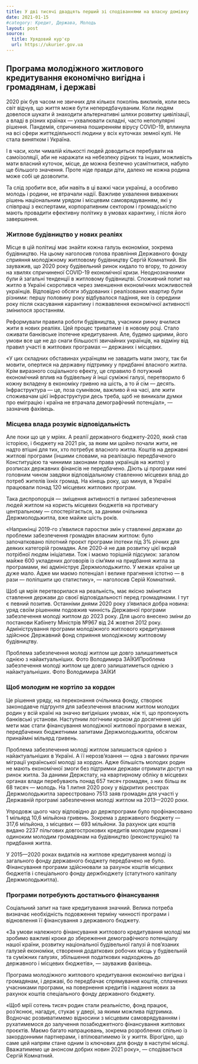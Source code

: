```yaml
---
title: У дві тисячі двадцять перший зі сподіваннями на власну домівку
date: 2021-01-15
#category: Кредит, Держава, Молодь
layout: post
source:
  title: Урядовий кур'єр
  url: https://ukurier.gov.ua
---
```


## Програма молодіжного житлового кредитування економічно вигідна і громадянам, і державі

2020 рік був часом не звичних для кількох поколінь викликів, коли весь світ відчув, що життя може бути непередбачуваним. Коли людям довелося шукати й знаходити альтернативні шляхи розвитку цивілізації, а владі в різних країнах — ухвалювати складні, часто непопулярні рішення. Пандемія, спричинена поширенням вірусу COVID-19, вплинула на всі сфери життєдіяльності людини у всіх куточках земної кулі. Не стала винятком і Україна.

І в часи, коли чималій кількості людей доводиться перебувати на самоізоляції, аби не наражати на небезпеку рідних та інших, можливість мати власний куточок, місце, де можна безпечно усамітнитися, набуло ще більшого значення. Проте ніде правди діти, далеко не кожна родина може собі це дозволити.

Та слід зробити все, аби навіть в ці важкі часи українці, а особливо молодь і родини, не втрачали надії. Важливе ухвалення виважених рішень національним урядом і місцевим самоврядуванням, які у співпраці з експертами, корпоративним сектором і громадськістю мають провадити ефективну політику в умовах карантину, і після його завершення.

### Житлове будівництво у нових реаліях

Місце в цій політиці має знайти кожна галузь економіки, зокрема будівництво. На цьому наголосив голова правління Державного фонду сприяння молодіжному житловому будівництву Сергій Комнатний. Він зауважив, що 2020 року будівельний ринок кидало то вгору, то донизу на хвилях спричиненої COVID-19 економічної кризи. Неоднозначними були й загальні тенденції в житловому будівництві. Споживчий попит на житло в Україні скоротився через зменшення економічних можливостей українців. Відповідно обсяги збудованих і реалізованих квартир були різними: першу половину року відбувалося падіння, яке із середини року після скасування карантину і пожвавлення економічної активності змінилося зростанням.

Реформували правила роботи будівництва, учасники ринку вчилися жити в нових реаліях. Цей процес триватиме і в новому році. Стало оживати банківське іпотечне кредитування. Але, будемо щирими, його умови все ще не до снаги більшості звичайних українців, на відміну від правил участі в житлових програмах — держаних і місцевих.

«У цих складних обставинах українцям не завадить мати змогу, так би мовити, опертися на державну підтримку у придбанні власного житла. Крім виразного соціального ефекту, це справило б потужний економічний вплив на будівельну й інші суміжні галузі, перетворило б кожну вкладену в економіку гривню на шість, а то й сім — десять. Інфраструктура — це, поза сумнівом, важливо й на часі, але жити споживачам цієї інфраструктури десь треба, щоб не виникали думки про еміграцію і країна не втрачала демографічний потенціал», — зазначив фахівець.

### Місцева влада розуміє відповідальність

Але поки що це у мріях. А реалії державного бюджету-2020, який став історією, і бюджету на 2021 рік, за яким ми щойно почали жити, не надто втішні для тих, хто потребує власного житла. Коштів на державні житлові програми (іншими словами, на реалізацію передбаченого Конституцією та чинними законами права українців на житло) у розписах державних фінансів не передбачено. Діють ці програми нині головним чином завдяки відповідальному ставленню місцевих влад до потреб жителів їхніх громад. На кінець року, що минув, в Україні працювали понад 120 місцевих житлових програм.

Така диспропорція — зміщення активності в питанні забезпечення людей житлом на користь місцевих бюджетів на противагу центральному — спостерігається, за даними очільника Держмолодьжитла, вже майже шість років.

«Наприкінці 2019-го з’явилися паростки змін у ставленні держави до проблеми забезпечення громадян власним житлом: було започатковано пілотний проєкт програми іпотеки під 3% річних для деяких категорій громадян. Але 2020-й не дав розвитку цієї вкрай потрібної людям ініціативи. Тож і маємо торішній підсумок: загалом майже 600 укладених договорів із сім’ями на придбання житла за програмами, які адмініструє Держмолодьжитло. У межах країни це дуже мало. Адже ми маємо потенціал і велике прагнення істотно — в рази — поліпшити цю статистику», — наголосив Серій Комнатний.

Щоб ця мрія перетворилася на реальність, має якісно змінитися ставлення держави до своєї відповідальності перед громадянами. І тут є певний позитив. Останніми днями 2020 року з’явилася добра новина: уряд своїм рішенням подовжив чинність Державної програми забезпечення молоді житлом до 2023 року. Для цього внесено зміни до постанови Кабінету Міністрів №967 від 24 жовтня 2012 року. Адміністрування програми молодіжного житлового кредитування здійснює Державний фонд сприяння молодіжному житловому будівництву.

Проблема забезпечення молоді житлом ще довго залишатиметься однією з найактуальніших. Фото Володимира ЗАЇКИПроблема забезпечення молоді житлом ще довго залишатиметься однією з найактуальніших. Фото Володимира ЗАЇКИ

### Щоб молодим не кортіло за кордон

Це рішення уряду, на переконання очільника фонду, створює законодавче підґрунтя для забезпечення власним житлом молодих родин у всій країні на значно вигідніших умовах, ніж ті, що пропонують банківські установи. Наступним логічним кроком до досягнення цієї мети має стати фінансування молодіжної житлової програми в межах, передбачених бюджетними запитами Держмолодьжитла, обсягом принаймні мільярд гривень.

Проблема забезпечення молоді житлом залишається однією з найактуальніших в Україні. А її нерозв’язання — одна з вагомих причин міграції української молоді за кордон. Адже більшість молодих родин не мають економічної змоги без підтримки держави отримати доступ на ринок житла. За даними Держстату, на квартирному обліку в місцевих органах влади перебувають понад 657 тисяч громадян, з них більш як 68 тисяч — молодь. На 1 липня 2020 року у відкритих реєстрах Держмолодьжитла зареєстровано 7513 заяв громадян для участі у Державній програмі забезпечення молоді житлом на 2013—2020 роки.

Упродовж цього часу відповідно до держпрограми було профінансовано 1 мільярд 10,6 мільйона гривень. Зокрема з державного бюджету — 317,6 мільйона, з місцевих — 693 мільйони. За рахунок цих коштів видано 2237 пільгових довгострокових кредитів молодим родинам і одиноким молодим громадянам на будівництво (реконструкцію) та придбання житла.

У 2015—2020 роках видатків на житлове кредитування молоді із загального фонду державного бюджету передбачено не було. Фінансування програми здійснювали за рахунок коштів місцевих бюджетів і спеціального фонду держбюджету (статутного капіталу Держмолодьжитла).

### Програми потребують достатнього фінансування

Соціальний запит на таке кредитування значний. Велика потреба визначає необхідність подовження терміну чинності програми і відновлення її фінансування з державного бюджету.

«За умови належного фінансування житлового кредитування молоді ми зробимо важливі кроки до збереження демографічного потенціалу нашої країни, розвитку національної будівельної галузі й пов’язаних галузей економіки, створення додаткових робочих місць у будівельній та суміжних галузях, збільшення податкових надходжень до державного і місцевих бюджетів», — зауважив фахівець.

Програма молодіжного житлового кредитування економічно вигідна і громадянам, і державі, бо передбачає спрямування коштів, сплачених учасниками програми, на повернення кредитів і надання нових за рахунок коштів спеціального фонду державного бюджету.

«Щоб мрії сотень тисяч родин стали реальністю, фонд працює, роз’яснює, нагадує, стукає у двері, за якими можлива підтримка. Водночас розвиватимемо відносини з місцевим самоврядуванням і рухатимемося до залучення позабюджетного фінансування житлових проєктів. Маємо багато напрацювань, зокрема розроблених спільно із закордонними партнерами, і втілюватимемо їх у життя. Вірогідно, що саме цей напрям стане одним із ключових для фонду в наступні місяці. Вважатимемо це анонсом добрих новин 2021 року», — сподівається Сергій Комнатний.
